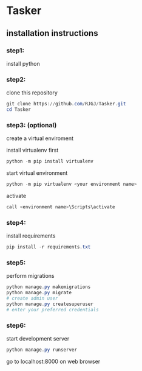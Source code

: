 # Tasker

## installation instructions

### step1:

install python

### step2:

clone this repository

```powershell
git clone https://github.com/RJGJ/Tasker.git
cd Tasker
```


### step3: (optional)

create a virtual enviroment

install virtualenv first

```powershell
python -m pip install virtualenv
```

start virtual environment

```powershell
python -m pip virtualenv <your environment name>
```

activate

```powershell
call <environment name>\Scripts\activate
  ```
  
### step4:

install requirements

```powershell
pip install -r requirements.txt
```

### step5: 

perform migrations

```powershell
python manage.py makemigrations
python manage.py migrate
# create admin user
python manage.py createsuperuser
# enter your preferred credentials
```

### step6:

start development server

```powershell
python manage.py runserver
```

go to localhost:8000 on web browser

